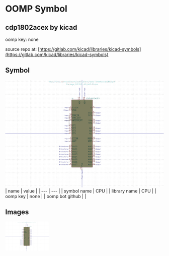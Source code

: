 # OOMP Symbol  
## cdp1802acex  by kicad  
  
oomp key: none  
  
source repo at: [https://gitlab.com/kicad/libraries/kicad-symbols](https://gitlab.com/kicad/libraries/kicad-symbols)  
## Symbol  
  
[![working.png](working_600.png)](working.png)  
| name | value | 
| --- | --- | 
| symbol name | CPU | 
| library name | CPU | 
| oomp key | none | 
| oomp bot github |  | 
## Images  
  
[![working.png](working_140.png)](working.png)  
